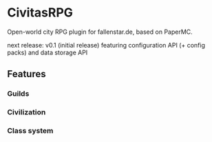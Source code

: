# CivitasRPG
Open-world city RPG plugin for fallenstar.de, based on PaperMC.

next release: v0.1 (initial release) featuring configuration API (+ config packs) and data storage API


## Features

### Guilds

### Civilization

### Class system
